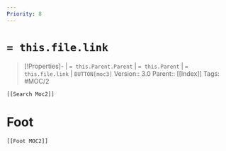 ```yaml
---
Priority: 8
---
```

# `= this.file.link` 
>[!Properties]- | `= this.Parent.Parent` | `= this.Parent` | `= this.file.link` | `BUTTON[moc3]`
>Version:: 3.0
>Parent:: [[Index]]
> Tags: #MOC/2
```meta-bind-embed
[[Search Moc2]]
```







# Foot
```meta-bind-embed
[[Foot MOC2]]
```